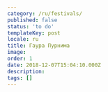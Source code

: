 ```yaml
---
category: /ru/festivals/
published: false
status: 'to do'
templateKey: post
locale: ru
title: Гаура Пурнима
image:
order: 1
date: 2018-12-07T15:04:10.000Z
description:
tags: []
---
```

